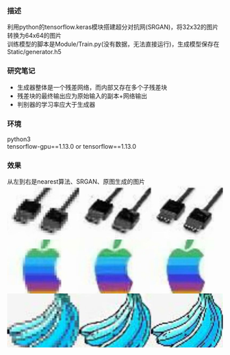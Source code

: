 ### 描述
利用python的tensorflow.keras模块搭建超分对抗网(SRGAN)，将32x32的图片转换为64x64的图片  
训练模型的脚本是Module/Train.py(没有数据，无法直接运行)，生成模型保存在Static/generator.h5
### 研究笔记
+ 生成器整体是一个残差网络，而内部又存在多个子残差块
+ 残差块的最终输出应为原始输入的副本+网络输出
+ 判别器的学习率应大于生成器
### 环境
python3  
tensorflow-gpu==1.13.0 or tensorflow==1.13.0  
### 效果
从左到右是nearest算法、SRGAN、原图生成的图片  
![Alt text](https://github.com/LiuChen-China/SRGAN-32To64/blob/master/Static/example.jpg)
